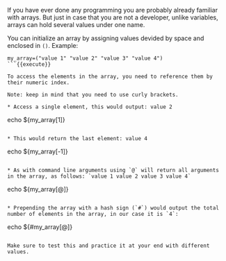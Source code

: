 If you have ever done any programming you are probably already familiar with arrays. But just in case that you are not a developer, unlike variables, arrays can hold several values under one name.

You can initialize an array by assigning values devided by space and enclosed in `()`. Example:

```
my_array=("value 1" "value 2" "value 3" "value 4")
```{{execute}}

To access the elements in the array, you need to reference them by their numeric index.

Note: keep in mind that you need to use curly brackets.

* Access a single element, this would output: value 2
```
echo ${my_array[1]}
```{{execute}}

* This would return the last element: value 4
```
echo ${my_array[-1]}
```{{execute}}

* As with command line arguments using `@` will return all arguments in the array, as follows: `value 1 value 2 value 3 value 4`

```
echo ${my_array[@]}
```{{execute}}

* Prepending the array with a hash sign (`#`) would output the total number of elements in the array, in our case it is `4`:

```
echo ${#my_array[@]}
```{{execute}}

Make sure to test this and practice it at your end with different values.